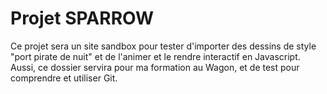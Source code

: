 # Projet SPARROW

Ce projet sera un site sandbox pour tester d'importer des dessins de style "port pirate de nuit" et de l'animer et le rendre interactif en Javascript. 
Aussi, ce dossier servira pour ma formation au Wagon, et de test pour comprendre et utiliser Git.
